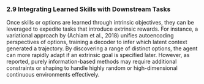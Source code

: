 ### 2.9 Integrating Learned Skills with Downstream Tasks

Once skills or options are learned through intrinsic objectives, they can be leveraged to expedite tasks that introduce extrinsic rewards. For instance, a variational approach by (Achiam et al., 2018) unifies autoencoding perspectives of options, training a decoder to infer which latent context generated a trajectory. By discovering a range of distinct options, the agent can more rapidly adapt if an extrinsic goal is specified later. However, as reported, purely information-based methods may require additional constraints or shaping to handle highly random or high-dimensional continuous environments effectively.
